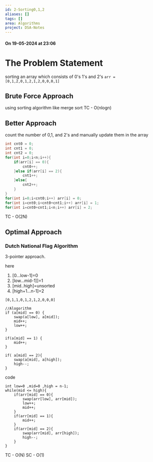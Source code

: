 ```yaml
---
id: 2-Sorting0,1,2
aliases: []
tags: []
area: Algorithms
project: DSA-Notes
---
```

#### On 19-05-2024 at 23:06

# The Problem Statement

sorting an array which consists of 0's 1's and 2's
`arr = [0,1,2,0,1,2,1,2,0,0,0,1]`

## Brute Force Approach

using sorting algorithm like merge sort
TC - O(nlogn)
## Better Approach

count the number of 0,1, and 2's and manually update them in the array

```cpp
int cnt0 = 0;
int cnt1 = 0;
int cnt2 = 0;
for(int i=0;i<n;i++){
	if(arr[i] == 0){
		cnt0++;
	}else if(arr[i] == 2){
		cnt1++;
	}else{
		cnt2++;
	}
}
for(int i=0;i<cnt0;i++) arr[i] = 0;
for(int i=cnt0;i<cnt0+cnt1;i++) arr[i] = 1;
for(int i=cnt0+cnt1;i<n;i++) arr[i] = 2;
```
TC - O(2N)
## Optimal Approach

### Dutch National Flag Algorithm

3-pointer approach.

here
1. [0...low-1]=0
2. [low...mid-1]]=1
3. [mid..high]=unsorted
4. [high+1...n-1]=2

`[0,1,1,0,1,2,1,2,0,0,0]`
```
//Alogorithm
if (a[mid] == 0) {
	swap(a[low], a[mid]);
	mid++;
	low++;
}

if(a[mid] == 1) {
	mid++;
}

if( a[mid] == 2){
	swap(a[mid], a[high]);
	high--;
}
```

code 

```
int low=0 ,mid=0 ,high = n-1;
while(mid <= high){
	if(arr[mid] == 0){
		swap(arr[low], arr[mid]);
		low++;
		mid++;
	}
	if(arr[mid] == 1){
		mid++;
	}
	if(arr[mid] == 2){
		swap(arr[mid], arr[high]);
		high--;
	}
}
```

TC - O(N)
SC - O(1)
